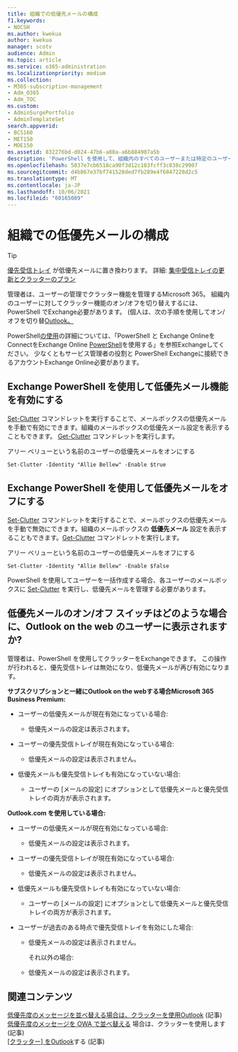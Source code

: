```yaml
---
title: 組織での低優先メールの構成
f1.keywords:
- NOCSH
ms.author: kwekua
author: kwekua
manager: scotv
audience: Admin
ms.topic: article
ms.service: o365-administration
ms.localizationpriority: medium
ms.collection:
- M365-subscription-management
- Adm_O365
- Adm_TOC
ms.custom:
- AdminSurgePortfolio
- AdminTemplateSet
search.appverid:
- BCS160
- MET150
- MOE150
ms.assetid: 832276bd-d024-47b6-a80a-a6b884907a5b
description: 'PowerShell を使用して、組織内のすべてのユーザーまたは特定のユーザーに対してクラッター機能を有効または無効Exchangeします。 '
ms.openlocfilehash: 5037e7cb6518ca90f3d12c183fcff3c838c29907
ms.sourcegitcommit: d4b867e37bf741528ded7fb289e4f6847228d2c5
ms.translationtype: MT
ms.contentlocale: ja-JP
ms.lasthandoff: 10/06/2021
ms.locfileid: "60165089"
---
```

# <a name="configure-clutter-for-your-organization"></a>組織での低優先メールの構成

> [!TIP]
> [優先受信トレイ](../setup/configure-focused-inbox.md) が低優先メールに置き換わります。 詳細: [集中受信トレイの更新とクラッターのプラン](https://techcommunity.microsoft.com/t5/Outlook-Blog/Update-on-Focused-Inbox-and-our-plans-for-Clutter/ba-p/136448)
  
管理者は、ユーザーの管理でクラッター機能を管理するMicrosoft 365。 組織内のユーザーに対してクラッター機能のオン/オフを切り替えするには、PowerShell でExchange必要があります。 (個人は、次の手順を使用してオン/オフを切り替[Outlook。](https://support.microsoft.com/office/a9c72a77-1bc4-40e6-ba6d-103c1d1aba4c)
  
PowerShell[の使用](/powershell/exchange/exchange-online-powershell)の詳細については、「PowerShell と Exchange OnlineをConnectをExchange Online [PowerShell](/powershell/exchange/connect-to-exchange-online-powershell)を使用する」を参照Exchangeしてください。 少なくともサービス管理者の役割と PowerShell Exchangeに接続できるアカウントExchange Online必要があります。 
  
## <a name="turn-clutter-on-using-exchange-powershell"></a>Exchange PowerShell を使用して低優先メール機能を有効にする

[Set-Clutter](/powershell/module/exchange/set-clutter) コマンドレットを実行することで、メールボックスの低優先メールを手動で有効にできます。組織のメールボックスの低優先メール設定を表示することもできます。 [Get-Clutter](/powershell/module/exchange/get-clutter) コマンドレットを実行します。 
  
アリー ベリューという名前のユーザーの低優先メールをオンにする
    
`Set-Clutter -Identity "Allie Bellew" -Enable $true`


## <a name="turn-clutter-off-using-exchange-powershell"></a>Exchange PowerShell を使用して低優先メールをオフにする

[Set-Clutter](/powershell/module/exchange/set-clutter) コマンドレットを実行することで、メールボックスの低優先メールを手動で無効にできます。組織のメールボックスの **低優先メール** 設定を表示することもできます。[Get-Clutter](/powershell/module/exchange/get-clutter) コマンドレットを実行します。 
  
アリー ベリューという名前のユーザーの低優先メールをオフにする
    
`Set-Clutter -Identity "Allie Bellew" -Enable $false`

PowerShell を使用してユーザーを一括作成する場合、各ユーザーのメールボックスに [Set-Clutter](/powershell/module/exchange/set-clutter) を実行し、低優先メールを管理する必要があります。 
  
## <a name="when-does-the-clutter-onoff-switch-appear-to-users-in-outlook-on-the-web"></a>低優先メールのオン/オフ スイッチはどのような場合に、Outlook on the web のユーザーに表示されますか?
<a name="bkmk_onoff"> </a>

管理者は、PowerShell を使用してクラッターをExchangeできます。 この操作が行われると、優先受信トレイは無効になり、低優先メールが再び有効になります。 
  
 **サブスクリプションと一緒にOutlook on the webする場合Microsoft 365 Business Premium:**
  
- ユーザーの低優先メールが現在有効になっている場合: 
    
  - 低優先メールの設定は表示されます。
    
- ユーザーの優先受信トレイが現在有効になっている場合: 
    
  - 低優先メールの設定は表示されません。
    
- 低優先メールも優先受信トレイも有効になっていない場合: 
    
  - ユーザーの [メールの設定] にオプションとして低優先メールと優先受信トレイの両方が表示されます。
    
 **Outlook.com を使用している場合:**
  
- ユーザーの低優先メールが現在有効になっている場合: 
    
  - 低優先メールの設定は表示されます。
    
- ユーザーの優先受信トレイが現在有効になっている場合: 
    
  - 低優先メールの設定は表示されません。
    
- 低優先メールも優先受信トレイも有効になっていない場合: 
    
  - ユーザーの [メールの設定] にオプションとして低優先メールと優先受信トレイの両方が表示されます。
    
- ユーザーが過去のある時点で優先受信トレイを有効にした場合:
    
  - 低優先メールの設定は表示されません。
    
    それ以外の場合: 
    
  - 低優先メールの設定は表示されます。
    
## <a name="related-content"></a>関連コンテンツ

[低優先度のメッセージを並べ替える場合は、クラッターを使用Outlook](https://support.microsoft.com/office/7b50c5db-7704-4e55-8a1b-dfc7bf1eafa0) (記事)\
[低優先度のメッセージを OWA で並べ替える](https://support.microsoft.com/office/fe4d64ca-bf73-48f1-91b4-9a659e008bce) 場合は、クラッターを使用します (記事)\
[[クラッター] をOutlook](https://support.microsoft.com/office/a9c72a77-1bc4-40e6-ba6d-103c1d1aba4c)する (記事)
